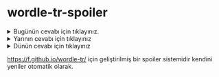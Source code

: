 # wordle-tr-spoiler

<details>
  <summary>Bugünün cevabı için tıklayınız.</summary>
  <br>
    <b> hizan </b>
</details>

<details>
  <summary>Yarının cevabı için tıklayınız</summary>
  <br>
   <b> gıdık </b>
</details>

<details>
  <summary>Dünün cevabı için tıklayınız </summary>
  <br>
  <b> dipli </b>
</details>

https://f.github.io/wordle-tr/ için geliştirilmiş bir spoiler sistemidir kendini yeniler otomatik olarak.

